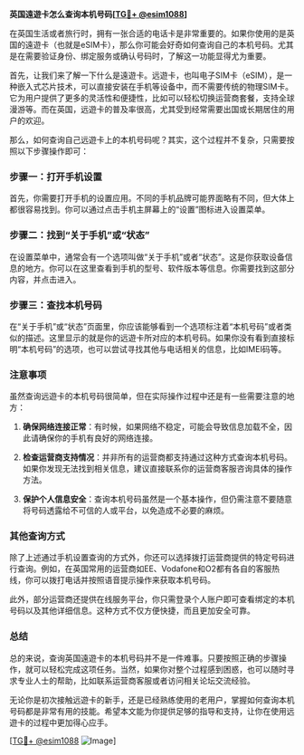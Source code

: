 **英国遠遊卡怎么查询本机号码[[TG💪+ @esim1088](https://t.me/s/esim1088)]**

在英国生活或者旅行时，拥有一张合适的电话卡是非常重要的。如果你使用的是英国的遠遊卡（也就是eSIM卡），那么你可能会好奇如何查询自己的本机号码。尤其是在需要验证身份、绑定服务或确认号码时，了解这一功能显得尤为重要。

首先，让我们来了解一下什么是遠遊卡。远遊卡，也叫电子SIM卡（eSIM），是一种嵌入式芯片技术，可以直接安装在手机等设备中，而不需要传统的物理SIM卡。它为用户提供了更多的灵活性和便捷性，比如可以轻松切换运营商套餐，支持全球漫游等。而在英国，远遊卡的普及率很高，尤其受到经常需要出国或长期居住的用户的欢迎。

那么，如何查询自己远遊卡上的本机号码呢？其实，这个过程并不复杂，只需要按照以下步骤操作即可：

### 步骤一：打开手机设置

首先，你需要打开手机的设置应用。不同的手机品牌可能界面略有不同，但大体上都很容易找到。你可以通过点击手机主屏幕上的“设置”图标进入设置菜单。

### 步骤二：找到“关于手机”或“状态”

在设置菜单中，通常会有一个选项叫做“关于手机”或者“状态”。这是你获取设备信息的地方。你可以在这里查看到手机的型号、软件版本等信息。你需要找到这部分内容，并点击进入。

### 步骤三：查找本机号码

在“关于手机”或“状态”页面里，你应该能够看到一个选项标注着“本机号码”或者类似的描述。这里显示的就是你的远遊卡所对应的本机号码。如果你没有看到直接标明“本机号码”的选项，也可以尝试寻找其他与电话相关的信息，比如IMEI码等。

### 注意事项

虽然查询远遊卡的本机号码很简单，但在实际操作过程中还是有一些需要注意的地方：

1. **确保网络连接正常**：有时候，如果网络不稳定，可能会导致信息加载不全，因此请确保你的手机有良好的网络连接。
   
2. **检查运营商支持情况**：并非所有的运营商都支持通过这种方式查询本机号码。如果你发现无法找到相关信息，建议直接联系你的运营商客服咨询具体的操作方法。

3. **保护个人信息安全**：查询本机号码虽然是一个基本操作，但仍需注意不要随意将号码透露给不可信的人或平台，以免造成不必要的麻烦。

### 其他查询方式

除了上述通过手机设置查询的方式外，你还可以选择拨打运营商提供的特定号码进行查询。例如，在英国常用的运营商如EE、Vodafone和O2都有各自的客服热线，你可以拨打电话并按照语音提示操作来获取本机号码。

此外，部分运营商还提供在线服务平台，你只需登录个人账户即可查看绑定的本机号码以及其他详细信息。这种方式不仅方便快捷，而且更加安全可靠。

### 总结

总的来说，查询英国遠遊卡的本机号码并不是一件难事。只要按照正确的步骤操作，就可以轻松完成这项任务。当然，如果你对整个过程感到困惑，也可以随时寻求专业人士的帮助，比如联系运营商客服或者访问相关论坛交流经验。

无论你是初次接触远遊卡的新手，还是已经熟练使用的老用户，掌握如何查询本机号码都是非常有用的技能。希望本文能为你提供足够的指导和支持，让你在使用远遊卡的过程中更加得心应手。

[[TG💪+ @esim1088](https://t.me/s/esim1088) ![Image](https://i.postimg.cc/4NQfJmqS/Snipaste-2025-05-13-00-14-12.png)]